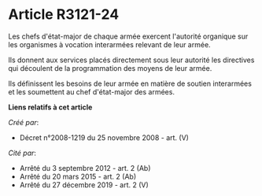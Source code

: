 # Article R3121-24

Les chefs d'état-major de chaque armée exercent l'autorité organique sur les organismes à vocation interarmées relevant de
leur armée.

Ils donnent aux services placés directement sous leur autorité les directives qui découlent de la programmation des moyens de
leur armée.

Ils définissent les besoins de leur armée en matière de soutien interarmées et les soumettent au chef d'état-major des
armées.

**Liens relatifs à cet article**

_Créé par_:

  - Décret n°2008-1219 du 25 novembre 2008 - art. (V)

_Cité par_:

  - Arrêté du 3 septembre 2012 - art. 2 (Ab)
  - Arrêté du 20 mars 2015 - art. 2 (Ab)
  - Arrêté du 27 décembre 2019 - art. 2 (V)
